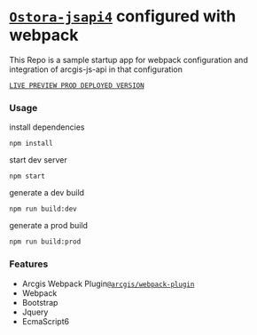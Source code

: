 # [`Ostora-jsapi4`](https://github.com/azouaoui-med/ostora-jsapi4) configured with webpack

This Repo is a sample startup app for webpack configuration and integration of arcgis-js-api in that configuration

[`LIVE PREVIEW PROD DEPLOYED VERSION`](https://boualikamel.github.io/ostora-jsapi4-webpack/)

### Usage
install dependencies
```
npm install
```

start dev server
```
npm start
```
generate a dev build 
```
npm run build:dev
```
generate a prod build 
```
npm run build:prod
```

### Features 
* Arcgis Webpack Plugin[`@arcgis/webpack-plugin`](https://github.com/Esri/arcgis-webpack-plugin)
* Webpack
* Bootstrap
* Jquery
* EcmaScript6


